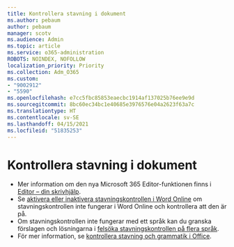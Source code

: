 ```yaml
---
title: Kontrollera stavning i dokument
ms.author: pebaum
author: pebaum
manager: scotv
ms.audience: Admin
ms.topic: article
ms.service: o365-administration
ROBOTS: NOINDEX, NOFOLLOW
localization_priority: Priority
ms.collection: Adm_O365
ms.custom:
- "9002912"
- "5590"
ms.openlocfilehash: e7cc5fbc85853eaecbc1914af137025b76ee9e9d
ms.sourcegitcommit: 8bc60ec34bc1e40685e3976576e04a2623f63a7c
ms.translationtype: HT
ms.contentlocale: sv-SE
ms.lasthandoff: 04/15/2021
ms.locfileid: "51835253"
---
```

# <a name="spell-check-documents"></a>Kontrollera stavning i dokument

- Mer information om den nya Microsoft 365 Editor-funktionen finns i [Editor – din skrivhjälp](https://support.office.com/article/microsoft-editor-checks-grammar-and-more-in-documents-mail-and-the-web-91ecbe1b-d021-4e9e-a82e-abc4cd7163d7).
- Se [aktivera eller inaktivera stavningskontrollen i Word Online](https://support.office.com/article/Turn-spell-check-on-or-off-in-Word-Online-fe0b5644-10e6-4e61-b661-441bff362a84) om stavningskontrollen inte fungerar i Word Online och kontrollera att den är på.
- Om stavningskontrollen inte fungerar med ett språk kan du granska förslagen och lösningarna i [felsöka stavningskontrollen på flera språk](https://support.office.com/article/troubleshoot-checking-spelling-and-grammar-in-multiple-languages-b887ad70-b15a-43f4-89bb-a41d18026e20).
- För mer information, se [kontrollera stavning och grammatik i Office](https://support.office.com/article/check-spelling-and-grammar-in-office-5cdeced7-d81d-47de-9096-efd0ee909227).
